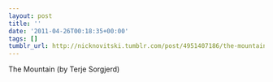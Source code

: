 ```yaml
---
layout: post
title: ''
date: '2011-04-26T00:18:35+00:00'
tags: []
tumblr_url: http://nicknovitski.tumblr.com/post/4951407186/the-mountain-by-terje-sorgjerd
---
```

The Mountain (by Terje Sorgjerd)
